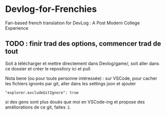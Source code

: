 # Devlog-for-Frenchies
Fan-based french translation for DevLog : A Post Modern College Experience

## TODO : finir trad des options, commencer trad de tout

Soit à télécharger et mettre directement dans Devlog/game/, soit aller dans ce dossier et créer le repository ici et pull.

Nota bene (ou pour toute personne intéressée) : sur VSCode, pour cacher les fichiers ignorés par git, aller dans les settings json et ajouter 

`"explorer.excludeGitIgnore": true`

si des gens sont plus doués que moi en VSCode-ing et propose des améliorations de ce git, faites :).
